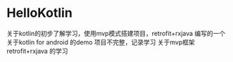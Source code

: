 # HelloKotlin
关于kotlin的初步了解学习，使用mvp模式搭建项目，retrofit+rxjava
编写的一个关于kotlin for android 的demo 项目不完整，记录学习 关于mvp框架 retrofit+rxjava 的学习
